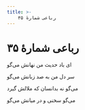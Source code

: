 ```yaml
---
title: >-
    رباعی شمارهٔ ۳۵
---
```

# رباعی شمارهٔ ۳۵

<div class="b" id="bn1"><div class="m1"><p>ای باد حدیث من نهانش می‌گو</p></div>
<div class="m2"><p>سر دل من به صد زبانش می‌گو</p></div></div>
<div class="b" id="bn2"><div class="m1"><p>می‌گو نه بدانسان که ملالش گیرد</p></div>
<div class="m2"><p>می‌گو سخنی و در میانش می‌گو</p></div></div>
